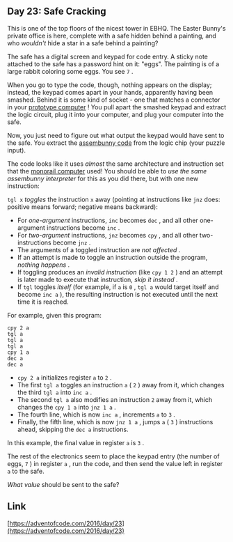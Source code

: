 ## Day 23: Safe Cracking

This is one of the top floors of the nicest tower in EBHQ. The Easter Bunny's private office is here, complete with a safe hidden behind a painting, and who _wouldn't_ hide a star in a safe behind a painting?

The safe has a digital screen and keypad for code entry. A sticky note attached to the safe has a password hint on it: "eggs". The painting is of a large rabbit coloring some eggs. You see `7` .

When you go to type the code, though, nothing appears on the display; instead, the keypad comes apart in your hands, apparently having been smashed. Behind it is some kind of socket - one that matches a connector in your [prototype computer](11) ! You pull apart the smashed keypad and extract the logic circuit, plug it into your computer, and plug your computer into the safe.

Now, you just need to figure out what output the keypad would have sent to the safe. You extract the [assembunny code](12) from the logic chip (your puzzle input).

The code looks like it uses _almost_ the same architecture and instruction set that the [monorail computer](12) used! You should be able to _use the same assembunny interpreter_ for this as you did there, but with one new instruction:

`tgl x` _toggles_ the instruction `x` away (pointing at instructions like `jnz` does: positive means forward; negative means backward):

- For _one-argument_ instructions, `inc` becomes `dec` , and all other one-argument instructions become `inc` .
- For _two-argument_ instructions, `jnz` becomes `cpy` , and all other two-instructions become `jnz` .
- The arguments of a toggled instruction are _not affected_ .
- If an attempt is made to toggle an instruction outside the program, _nothing happens_ .
- If toggling produces an _invalid instruction_ (like `cpy 1 2` ) and an attempt is later made to execute that instruction, _skip it instead_ .
- If `tgl` toggles _itself_ (for example, if `a` is `0` , `tgl a` would target itself and become `inc a` ), the resulting instruction is not executed until the next time it is reached.

For example, given this program:

```
cpy 2 a
tgl a
tgl a
tgl a
cpy 1 a
dec a
dec a
```

- `cpy 2 a` initializes register `a` to `2` .
- The first `tgl a` toggles an instruction `a` ( `2` ) away from it, which changes the third `tgl a` into `inc a` .
- The second `tgl a` also modifies an instruction `2` away from it, which changes the `cpy 1 a` into `jnz 1 a` .
- The fourth line, which is now `inc a` , increments `a` to `3` .
- Finally, the fifth line, which is now `jnz 1 a` , jumps `a` ( `3` ) instructions ahead, skipping the `dec a` instructions.

In this example, the final value in register `a` is `3` .

The rest of the electronics seem to place the keypad entry (the number of eggs, `7` ) in register `a` , run the code, and then send the value left in register `a` to the safe.

_What value_ should be sent to the safe?

## Link

[https://adventofcode.com/2016/day/23](https://adventofcode.com/2016/day/23)
